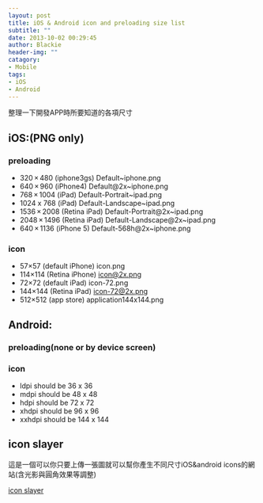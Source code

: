 ```yaml
---
layout: post
title: iOS & Android icon and preloading size list
subtitle: ""
date: 2013-10-02 00:29:45
author: Blackie
header-img: ""
catagory:
- Mobile
tags:
- iOS
- Android
---
```


整理一下開發APP時所要知道的各項尺寸

<!-- More -->

## iOS:(PNG only)

### preloading

- 320 × 480 (iphone3gs) Default~iphone.png
- 640 × 960 (iPhone4) Default@2x~iphone.png
- 768 × 1004 (iPad) Default-Portrait~ipad.png
- 1024 x 768 (iPad) Default-Landscape~ipad.png
- 1536 × 2008 (Retina iPad)  Default-Portrait@2x~ipad.png
- 2048 × 1496 (Retina iPad)  Default-Landscape@2x~ipad.png
- 640 × 1136 (iPhone 5)  Default-568h@2x~iphone.png

### icon

- 57×57 (default iPhone) icon.png
- 114×114 (Retina iPhone) icon@2x.png
- 72×72 (default iPad) icon-72.png
- 144×144 (Retina iPad) icon-72@2x.png
- 512×512 (app store) application144x144.png

## Android:

### preloading(none or by device screen)
### icon
- ldpi should be 36 x 36
- mdpi should be 48 x 48
- hdpi should be 72 x 72
- xhdpi should be 96 x 96
- xxhdpi should be 144 x 144

## icon slayer

這是一個可以你只要上傳一張圖就可以幫你產生不同尺寸iOS&android icons的網站(含光影與圓角效果等調整)

[icon slayer](http://www.gieson.com/Library/projects/utilities/icon_slayer/#.UkuTiWQskVl)

